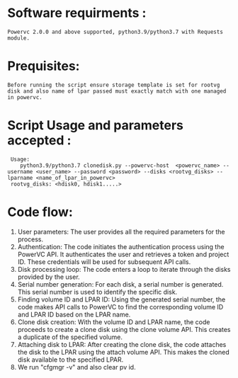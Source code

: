   # Software requirments : 
    Powervc 2.0.0 and above supported, python3.9/python3.7 with Requests module.

  # Prequisites:
    Before running the script ensure storage template is set for rootvg disk and also name of lpar passed must exactly match with one managed in powervc. 
    
  # Script Usage and parameters accepted :
     Usage: 
        python3.9/python3.7 clonedisk.py --powervc-host  <powervc_name> --username <user_name> --password <password> --disks <rootvg_disks> --lparname <name_of_lpar_in_powervc>
     rootvg_disks: <hdisk0, hdisk1.....>

  # Code flow:

   1. User parameters: The user provides all the required parameters for the process.
   2. Authentication: The code initiates the authentication process using the PowerVC API. It authenticates the user and retrieves a token and project ID.
      These credentials will be used for subsequent API calls.
   3. Disk processing loop: The code enters a loop to iterate through the disks provided by the user.
   4. Serial number generation: For each disk, a serial number is generated. This serial number is used to identify the specific disk.
   5. Finding volume ID and LPAR ID: Using the generated serial number, the code makes API calls to PowerVC to find the corresponding volume ID
      and LPAR ID based on the LPAR name.
   6. Clone disk creation: With the volume ID and LPAR name, the code proceeds to create a clone disk using the clone volume API.
      This creates a duplicate of the specified volume.
   7. Attaching disk to LPAR: After creating the clone disk, the code attaches the disk to the LPAR using the attach volume API.
      This makes the cloned disk available to the specified LPAR.
   8. We run "cfgmgr -v" and also clear pv id.
